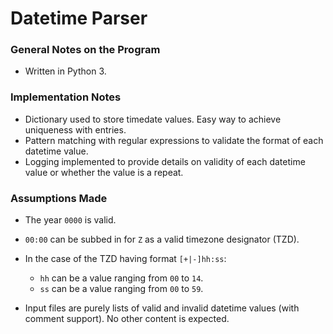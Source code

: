 # Datetime Parser

### General Notes on the Program

- Written in Python 3.

### Implementation Notes

- Dictionary used to store timedate values. Easy way to achieve uniqueness with entries.
- Pattern matching with regular expressions to validate the format of each datetime value.
- Logging implemented to provide details on validity of each datetime value or whether the value is a repeat. 

### Assumptions Made

- The year `0000` is valid.
- `00:00` can be subbed in for `Z` as a valid timezone designator (TZD).
- In the case of the TZD having format `[+|-]hh:ss`:

    - `hh` can be a value ranging from `00` to `14`.
    - `ss` can be a value ranging from `00` to `59`.
- Input files are purely lists of valid and invalid datetime values (with comment support).
No other content is expected.
